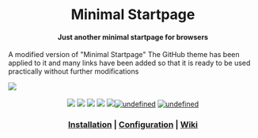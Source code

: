 <div align="center">
<h1>Minimal Startpage</h1>
<h4>Just another minimal startpage for browsers</h4>
</div>

<p>A modified version of "Minimal Startpage" The GitHub theme has been applied to it and many links have been added so that it is ready to be used practically without further modifications</p>

<img src=".github/current_startpage.gif">

<div align="center">
<br>
<img src="https://img.shields.io/badge/Maintained%3F-Yes-blueviolet?style=for-the-badge">
<a href="LICENSE.md"><img src="https://img.shields.io/badge/License-MIT-pink.svg?style=for-the-badge"></a> <a href="http://makeapullrequest.com"><img src="https://img.shields.io/badge/PRs-welcome-lightblue.svg?style=for-the-badge"></a> <img src="https://img.shields.io/badge/supports-chrome-lightgreen.svg?style=for-the-badge"> <img src="https://img.shields.io/badge/supports-firefox-orange.svg?style=for-the-badge"><a href="https://www.paypal.me/deepjyoti30" target="_blank"><img alt="undefined" src="https://img.shields.io/badge/paypal-deepjyoti30-blue?style=for-the-badge&logo=paypal"></a>
<a href="https://ko-fi.com/deepjyoti30" target="_blank"><img alt="undefined" src="https://img.shields.io/badge/KoFi-deepjyoti30-red?style=for-the-badge&logo=ko-fi"></a> 


<br>
<h3>
<a href="https://github.com/deepjyoti30/startpage/wiki/Installation">Installation</a> | <a href="https://github.com/deepjyoti30/startpage/wiki/Configuration">Configuration</a> | <a href="https://github.com/deepjyoti30/startpage/wiki">Wiki</a>
</h3>
</div>
